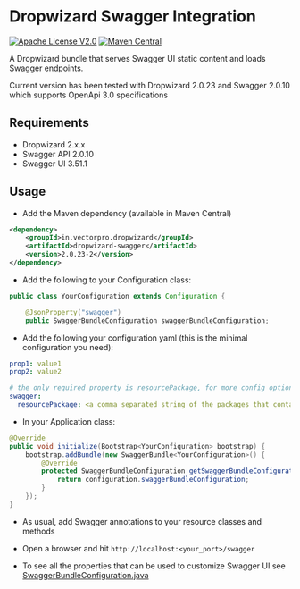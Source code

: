 Dropwizard Swagger Integration
==================

[![Apache License V2.0](http://img.shields.io/badge/license-Apache%20V2-50ca22.svg)](//github.com/Vect0rPro/dropwizard-swagger/blob/master/LICENSE)
[![Maven Central](https://maven-badges.herokuapp.com/maven-central/in.vectorpro.dropwizard/dropwizard-swagger/badge.svg)](https://maven-badges.herokuapp.com/maven-central/in.vectorpro.dropwizard/dropwizard-swagger)

A Dropwizard bundle that serves Swagger UI static content and loads Swagger endpoints.

Current version has been tested with Dropwizard 2.0.23 and Swagger 2.0.10 which supports OpenApi 3.0 specifications

Requirements
--------------
* Dropwizard 2.x.x
* Swagger API 2.0.10
* Swagger UI 3.51.1

Usage
-------------

* Add the Maven dependency (available in Maven Central)

```xml
<dependency>
    <groupId>in.vectorpro.dropwizard</groupId>
    <artifactId>dropwizard-swagger</artifactId>
    <version>2.0.23-2</version>
</dependency>
```


* Add the following to your Configuration class:

```java
public class YourConfiguration extends Configuration {

    @JsonProperty("swagger")
    public SwaggerBundleConfiguration swaggerBundleConfiguration;
```

* Add the following your configuration yaml (this is the minimal configuration you need):

```yaml
prop1: value1
prop2: value2

# the only required property is resourcePackage, for more config options see below
swagger:
  resourcePackage: <a comma separated string of the packages that contain your @OpenAPIDefinition annotated resources>
```

* In your Application class:

```java
@Override
public void initialize(Bootstrap<YourConfiguration> bootstrap) {
    bootstrap.addBundle(new SwaggerBundle<YourConfiguration>() {
        @Override
        protected SwaggerBundleConfiguration getSwaggerBundleConfiguration(YourConfiguration configuration) {
            return configuration.swaggerBundleConfiguration;
        }
    });
}
```

* As usual, add Swagger annotations to your resource classes and methods

* Open a browser and hit `http://localhost:<your_port>/swagger`

* To see all the properties that can be used to customize Swagger UI see [SwaggerBundleConfiguration.java](src/main/java/in/vectorpro/dropwizard/swagger/SwaggerBundleConfiguration.java)
